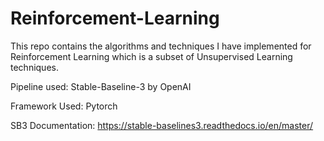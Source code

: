 # Reinforcement-Learning
This repo contains the algorithms and techniques I have implemented for Reinforcement Learning which is a subset of Unsupervised Learning techniques.

Pipeline used: Stable-Baseline-3 by OpenAI

Framework Used: Pytorch

SB3 Documentation: https://stable-baselines3.readthedocs.io/en/master/
